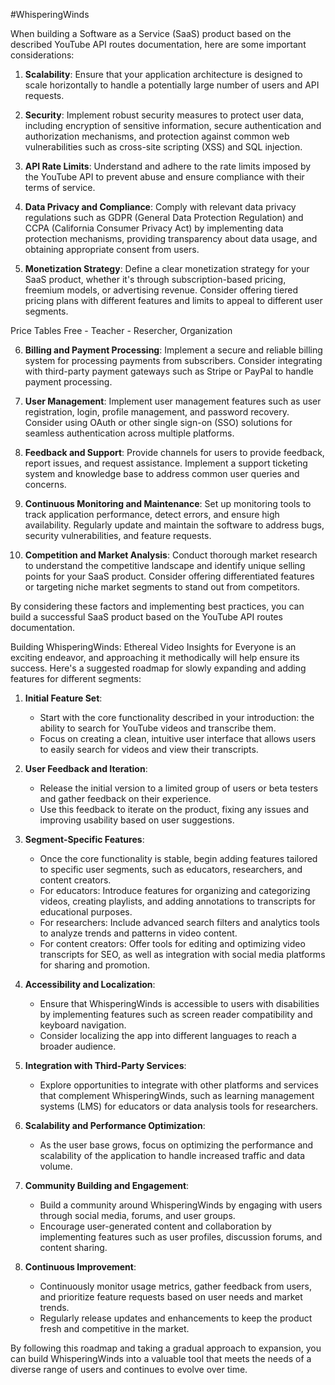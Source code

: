 #WhisperingWinds 


When building a Software as a Service (SaaS) product based on the described YouTube API routes documentation, here are some important considerations:

1. **Scalability**: Ensure that your application architecture is designed to scale horizontally to handle a potentially large number of users and API requests.

2. **Security**: Implement robust security measures to protect user data, including encryption of sensitive information, secure authentication and authorization mechanisms, and protection against common web vulnerabilities such as cross-site scripting (XSS) and SQL injection.

3. **API Rate Limits**: Understand and adhere to the rate limits imposed by the YouTube API to prevent abuse and ensure compliance with their terms of service.

4. **Data Privacy and Compliance**: Comply with relevant data privacy regulations such as GDPR (General Data Protection Regulation) and CCPA (California Consumer Privacy Act) by implementing data protection mechanisms, providing transparency about data usage, and obtaining appropriate consent from users.

5. **Monetization Strategy**: Define a clear monetization strategy for your SaaS product, whether it's through subscription-based pricing, freemium models, or advertising revenue. Consider offering tiered pricing plans with different features and limits to appeal to different user segments.

Price Tables Free - Teacher - Resercher, Organization

6. **Billing and Payment Processing**: Implement a secure and reliable billing system for processing payments from subscribers. Consider integrating with third-party payment gateways such as Stripe or PayPal to handle payment processing.

7. **User Management**: Implement user management features such as user registration, login, profile management, and password recovery. Consider using OAuth or other single sign-on (SSO) solutions for seamless authentication across multiple platforms.

8. **Feedback and Support**: Provide channels for users to provide feedback, report issues, and request assistance. Implement a support ticketing system and knowledge base to address common user queries and concerns.

9. **Continuous Monitoring and Maintenance**: Set up monitoring tools to track application performance, detect errors, and ensure high availability. Regularly update and maintain the software to address bugs, security vulnerabilities, and feature requests.

10. **Competition and Market Analysis**: Conduct thorough market research to understand the competitive landscape and identify unique selling points for your SaaS product. Consider offering differentiated features or targeting niche market segments to stand out from competitors.

By considering these factors and implementing best practices, you can build a successful SaaS product based on the YouTube API routes documentation.

Building WhisperingWinds: Ethereal Video Insights for Everyone is an exciting endeavor, and approaching it methodically will help ensure its success. Here's a suggested roadmap for slowly expanding and adding features for different segments:

1. **Initial Feature Set**:
   - Start with the core functionality described in your introduction: the ability to search for YouTube videos and transcribe them.
   - Focus on creating a clean, intuitive user interface that allows users to easily search for videos and view their transcripts.

2. **User Feedback and Iteration**:
   - Release the initial version to a limited group of users or beta testers and gather feedback on their experience.
   - Use this feedback to iterate on the product, fixing any issues and improving usability based on user suggestions.

3. **Segment-Specific Features**:
   - Once the core functionality is stable, begin adding features tailored to specific user segments, such as educators, researchers, and content creators.
   - For educators: Introduce features for organizing and categorizing videos, creating playlists, and adding annotations to transcripts for educational purposes.
   - For researchers: Include advanced search filters and analytics tools to analyze trends and patterns in video content.
   - For content creators: Offer tools for editing and optimizing video transcripts for SEO, as well as integration with social media platforms for sharing and promotion.

4. **Accessibility and Localization**:
   - Ensure that WhisperingWinds is accessible to users with disabilities by implementing features such as screen reader compatibility and keyboard navigation.
   - Consider localizing the app into different languages to reach a broader audience.

5. **Integration with Third-Party Services**:
   - Explore opportunities to integrate with other platforms and services that complement WhisperingWinds, such as learning management systems (LMS) for educators or data analysis tools for researchers.

6. **Scalability and Performance Optimization**:
   - As the user base grows, focus on optimizing the performance and scalability of the application to handle increased traffic and data volume.

7. **Community Building and Engagement**:
   - Build a community around WhisperingWinds by engaging with users through social media, forums, and user groups.
   - Encourage user-generated content and collaboration by implementing features such as user profiles, discussion forums, and content sharing.

8. **Continuous Improvement**:
   - Continuously monitor usage metrics, gather feedback from users, and prioritize feature requests based on user needs and market trends.
   - Regularly release updates and enhancements to keep the product fresh and competitive in the market.

By following this roadmap and taking a gradual approach to expansion, you can build WhisperingWinds into a valuable tool that meets the needs of a diverse range of users and continues to evolve over time.
